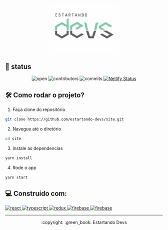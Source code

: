 <p align="center">
  <img src=".github/logo-fonte-preta.png" width="220px" />
  <h2 align="center"></h2>
</p>

## :large_orange_diamond: status

<div align="center">
  
  ![open](https://badgen.net/badge/Open%20Source%20%3F/Yes%21/blue?icon=github)
  ![contributors](https://badgen.net/github/contributors/estartando-devs/site)
  ![commits](https://badgen.net/github/commits/estartando-devs/site/master)
  [![Netlify Status](https://api.netlify.com/api/v1/badges/9ec2722d-832c-4c98-a6d1-0aa8e16eb11b/deploy-status)](https://app.netlify.com/sites/site-devs/deploys)

</div>

## 🛠️ Como rodar o projeto?

1. Faça clone do repositório

```bash
git clone https://github.com/estartando-devs/site.git
```

2. Navegue até o diretório

```bash
cd site
```

3. Instale as dependencias

```bash
yarn install
```

4. Rode o app

```bash
yarn start
```

## 💻 Construído com:

<p align="left">
  <a href="https://reactjs.org/" target="_blank"> <img src="https://devicons.github.io/devicon/devicon.git/icons/react/react-original-wordmark.svg" alt="react" width="40" height="40"/> </a>
  <a href="https://www.typescriptlang.org/" target="_blank"> <img src="https://devicons.github.io/devicon/devicon.git/icons/typescript/typescript-original.svg" alt="typescript" width="40" height="40"/> </a>
  <a href="https://redux.js.org" target="_blank"> <img src="https://devicons.github.io/devicon/devicon.git/icons/redux/redux-original.svg" alt="redux" width="40" height="40"/> </a>
  <a href="https://firebase.google.com/" target="_blank"> <img src="https://styled-components.com/icon.png" alt="firebase" width="80" /> </a>
  <a href="https://firebase.google.com/" target="_blank"> <img src="https://www.vectorlogo.zone/logos/firebase/firebase-icon.svg" alt="firebase" width="40" height="40"/> </a> 
</p>


<hr>

<p align="center">
  :copyright: :green_book: Estartando Devs 
</p>


